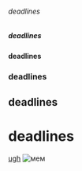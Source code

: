###### deadlines
##### deadlines
#### deadlines
### deadlines
## deadlines
# deadlines
[ugh](https://www.twitter.com)
![мем](https://memepedia.ru/wp-content/uploads/2018/07/cover-3-1.jpg)
